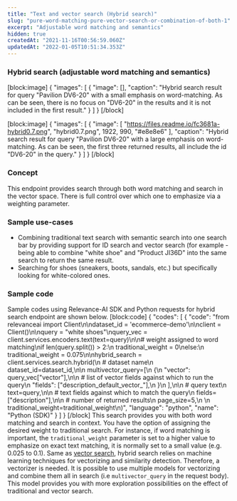 ```yaml
---
title: "Text and vector search (Hybrid search)"
slug: "pure-word-matching-pure-vector-search-or-combination-of-both-1"
excerpt: "Adjustable word matching and semantics"
hidden: true
createdAt: "2021-11-16T00:56:59.060Z"
updatedAt: "2022-01-05T10:51:34.353Z"
---
```

### Hybrid search (adjustable word matching and semantics)
[block:image]
{
  "images": [
    {
      "image": [],
      "caption": "Hybrid search result for query \"Pavilion DV6-20\" with a small emphasis on word-matching. As can be seen, there is no focus on \"DV6-20\" in the results and it is not included in the first result."
    }
  ]
}
[/block]

[block:image]
{
  "images": [
    {
      "image": [
        "https://files.readme.io/fc3681a-hybrid0.7.png",
        "hybrid0.7.png",
        1922,
        990,
        "#e8e8e6"
      ],
      "caption": "Hybrid search result for query \"Pavilion DV6-20\" with a large emphasis on word-matching. As can be seen, the first three returned results, all include the id \"DV6-20\" in the query."
    }
  ]
}
[/block]
### Concept
This endpoint provides search through both word matching and search in the vector space. There is full control over which one to emphasize via a weighting parameter.

### Sample use-cases
* Combining traditional text search with semantic search into one search bar by providing support for ID search and vector search (for example - being able to combine "white shoe" and "Product JI36D" into the same search to return the same result.
* Searching for shoes (sneakers, boots, sandals, etc.) but specifically looking for white-colored ones.

### Sample code
Sample codes using Relevance-AI SDK and Python requests for hybrid search endpoint are shown below.
[block:code]
{
  "codes": [
    {
      "code": "from relevanceai import Client\n\ndataset_id = 'ecommerce-demo'\n\nclient = Client()\n\nquery = \"white shoes\"\nquery_vec = client.services.encoders.text(text=query)\n\n# weight assigned to word matching\nif len(query.split()) > 2:\n    traditional_weight = 0\nelse:\n    traditional_weight = 0.075\n\nhybrid_search = client.services.search.hybrid(\n    # dataset name\n    dataset_id=dataset_id,\n\n    multivector_query=[\n        {\n            \"vector\": query_vec[\"vector\"],\n\n            # list of vector fields against which to run the query\n            \"fields\": [\"description_default_vector_\"],\n        }\n    ],\n\n    # query text\n    text=query,\n\n    # text fields against which to match the query\n    fields=[\"description\"],\n\n    # number of returned results\n    page_size=5,\n    \n    traditional_weight=traditional_weight\n)",
      "language": "python",
      "name": "Python (SDK)"
    }
  ]
}
[/block]
This search provides you with both word matching and search in context. You have the option of assigning the desired weight to traditional search. For instance, if word matching is important, the `traditional_weight` parameter is set to a higher value to emphasize on exact text matching, it is normally set to a small value (e.g. 0.025 to 0.1). Same as [vector search](https://docs.relevance.ai/docs/pure-word-matching-pure-vector-search-or-combination-of-both), hybrid search relies on machine learning techniques for vectorizing and similarity detection. Therefore, a vectorizer is needed. It is possible to use multiple models for vectorizing and combine them all in search (i.e `multivector_query` in the request body).  This model provides you with more exploration possibilities on the effect of traditional and vector search.
